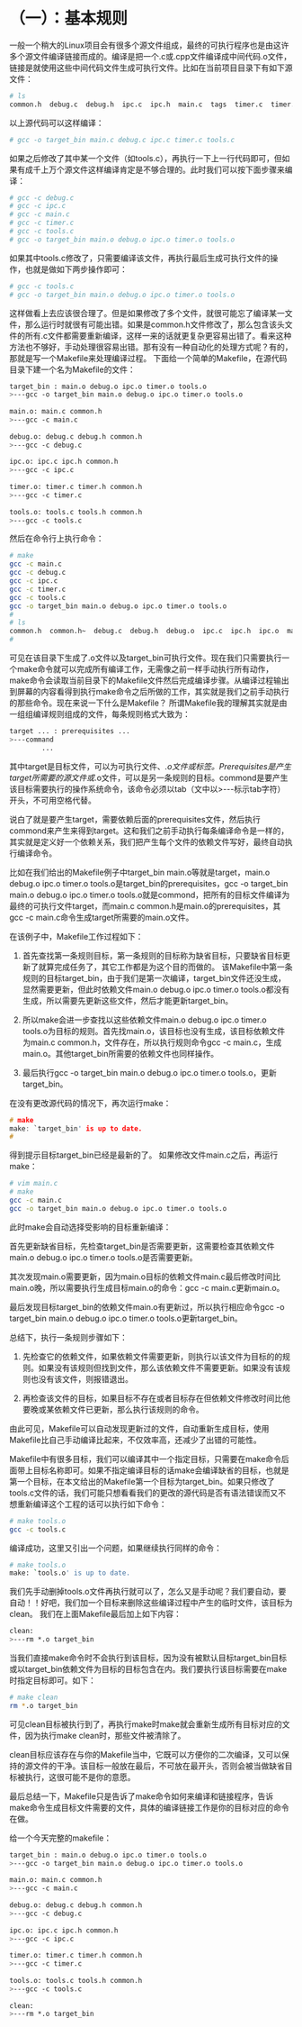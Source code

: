 # （一）：基本规则


一般一个稍大的Linux项目会有很多个源文件组成，最终的可执行程序也是由这许多个源文件编译链接而成的。编译是把一个.c或.cpp文件编译成中间代码.o文件，链接是就使用这些中间代码文件生成可执行文件。比如在当前项目目录下有如下源文件：


```sh
# ls  
common.h  debug.c  debug.h  ipc.c  ipc.h  main.c  tags  timer.c  timer.h  tools.c  tools.h   
```

以上源代码可以这样编译：


```sh
# gcc -o target_bin main.c debug.c ipc.c timer.c tools.c 
```

如果之后修改了其中某一个文件（如tools.c），再执行一下上一行代码即可，但如果有成千上万个源文件这样编译肯定是不够合理的。此时我们可以按下面步骤来编译：


```sh
# gcc -c debug.c  
# gcc -c ipc.c  
# gcc -c main.c  
# gcc -c timer.c  
# gcc -c tools.c  
# gcc -o target_bin main.o debug.o ipc.o timer.o tools.o  
```

如果其中tools.c修改了，只需要编译该文件，再执行最后生成可执行文件的操作，也就是做如下两步操作即可：


```sh
# gcc -c tools.c  
# gcc -o target_bin main.o debug.o ipc.o timer.o tools.o  
```

这样做看上去应该很合理了。但是如果修改了多个文件，就很可能忘了编译某一文件，那么运行时就很有可能出错。如果是common.h文件修改了，那么包含该头文件的所有.c文件都需要重新编译，这样一来的话就更复杂更容易出错了。看来这种方法也不够好，手动处理很容易出错。那有没有一种自动化的处理方式呢？有的，那就是写一个Makefile来处理编译过程。
下面给一个简单的Makefile，在源代码目录下建一个名为Makefile的文件：


```sh
target_bin : main.o debug.o ipc.o timer.o tools.o  
>---gcc -o target_bin main.o debug.o ipc.o timer.o tools.o  
   
main.o: main.c common.h                                                                                                                                                                     
>---gcc -c main.c  
   
debug.o: debug.c debug.h common.h  
>---gcc -c debug.c  
   
ipc.o: ipc.c ipc.h common.h  
>---gcc -c ipc.c  
   
timer.o: timer.c timer.h common.h  
>---gcc -c timer.c  
   
tools.o: tools.c tools.h common.h  
>---gcc -c tools.c  
```

然后在命令行上执行命令：

```sh
# make   
gcc -c main.c  
gcc -c debug.c  
gcc -c ipc.c  
gcc -c timer.c  
gcc -c tools.c  
gcc -o target_bin main.o debug.o ipc.o timer.o tools.o  
#  
# ls  
common.h  common.h~  debug.c  debug.h  debug.o  ipc.c  ipc.h  ipc.o  main.c  main.o  Makefile  Makefile~  tags  target_bin  timer.c  timer.h  timer.o  tools.c  tools.h  tools.o  
#  
```

可见在该目录下生成了.o文件以及target_bin可执行文件。现在我们只需要执行一个make命令就可以完成所有编译工作，无需像之前一样手动执行所有动作，make命令会读取当前目录下的Makefile文件然后完成编译步骤。从编译过程输出到屏幕的内容看得到执行make命令之后所做的工作，其实就是我们之前手动执行的那些命令。现在来说一下什么是Makefile？
所谓Makefile我的理解其实就是由一组组编译规则组成的文件，每条规则格式大致为：


```sh
target ... : prerequisites ...   
>---command  
        ...  
```

其中target是目标文件，可以为可执行文件、*.o文件或标签。Prerequisites是产生target所需要的源文件或*.o文件，可以是另一条规则的目标。commond是要产生该目标需要执行的操作系统命令，该命令必须以tab（文中以>---标示tab字符）开头，不可用空格代替。

说白了就是要产生target，需要依赖后面的prerequisites文件，然后执行commond来产生来得到target。这和我们之前手动执行每条编译命令是一样的，其实就是定义好一个依赖关系，我们把产生每个文件的依赖文件写好，最终自动执行编译命令。

比如在我们给出的Makefile例子中target_bin main.o等就是target，main.o debug.o ipc.o timer.o tools.o是target_bin的prerequisites，gcc -o target_bin main.o debug.o ipc.o timer.o tools.o就是commond，把所有的目标文件编译为最终的可执行文件target，而main.c common.h是main.o的prerequisites，其gcc -c main.c命令生成target所需要的main.o文件。

在该例子中，Makefile工作过程如下：

1. 首先查找第一条规则目标，第一条规则的目标称为缺省目标，只要缺省目标更新了就算完成任务了，其它工作都是为这个目的而做的。 该Makefile中第一条规则的目标target_bin，由于我们是第一次编译，target_bin文件还没生成，显然需要更新，但此时依赖文件main.o debug.o ipc.o timer.o tools.o都没有生成，所以需要先更新这些文件，然后才能更新target_bin。

2. 所以make会进一步查找以这些依赖文件main.o debug.o ipc.o timer.o tools.o为目标的规则。首先找main.o，该目标也没有生成，该目标依赖文件为main.c common.h，文件存在，所以执行规则命令gcc -c main.c，生成main.o。其他target_bin所需要的依赖文件也同样操作。

3. 最后执行gcc -o target_bin main.o debug.o ipc.o timer.o tools.o，更新target_bin。

在没有更改源代码的情况下，再次运行make：

```c
# make  
make: `target_bin' is up to date.  
#  
```

得到提示目标target_bin已经是最新的了。
如果修改文件main.c之后，再运行make：

```sh
# vim main.c  
# make  
gcc -c main.c  
gcc -o target_bin main.o debug.o ipc.o timer.o tools.o  
```

此时make会自动选择受影响的目标重新编译：

首先更新缺省目标，先检查target_bin是否需要更新，这需要检查其依赖文件main.o debug.o ipc.o timer.o tools.o是否需要更新。

其次发现main.o需要更新，因为main.o目标的依赖文件main.c最后修改时间比main.o晚，所以需要执行生成目标main.o的命令：gcc -c main.c更新main.o。

最后发现目标target_bin的依赖文件main.o有更新过，所以执行相应命令gcc -o target_bin main.o debug.o ipc.o timer.o tools.o更新target_bin。

总结下，执行一条规则步骤如下：

1. 先检查它的依赖文件，如果依赖文件需要更新，则执行以该文件为目标的的规则。如果没有该规则但找到文件，那么该依赖文件不需要更新。如果没有该规则也没有该文件，则报错退出。

2. 再检查该文件的目标，如果目标不存在或者目标存在但依赖文件修改时间比他要晚或某依赖文件已更新，那么执行该规则的命令。

由此可见，Makefile可以自动发现更新过的文件，自动重新生成目标，使用Makefile比自己手动编译比起来，不仅效率高，还减少了出错的可能性。
 
Makefile中有很多目标，我们可以编译其中一个指定目标，只需要在make命令后面带上目标名称即可。如果不指定编译目标的话make会编译缺省的目标，也就是第一个目标，在本文给出的Makefile第一个目标为target_bin。如果只修改了tools.c文件的话，我们可能只想看看我们的更改的源代码是否有语法错误而又不想重新编译这个工程的话可以执行如下命令：


```sh
# make tools.o   
gcc -c tools.c 
```

编译成功，这里又引出一个问题，如果继续执行同样的命令：

```sh
# make tools.o  
make: `tools.o' is up to date.  
```

我们先手动删掉tools.o文件再执行就可以了，怎么又是手动呢？我们要自动，要自动！！好吧，我们加一个目标来删除这些编译过程中产生的临时文件，该目标为clean。
我们在上面Makefile最后加上如下内容：

```sh
clean:  
>---rm *.o target_bin  
```

当我们直接make命令时不会执行到该目标，因为没有被默认目标target_bin目标或以target_bin依赖文件为目标的目标包含在内。我们要执行该目标需要在make时指定目标即可。如下：

```sh
# make clean  
rm *.o target_bin  
```

可见clean目标被执行到了，再执行make时make就会重新生成所有目标对应的文件，因为执行make clean时，那些文件被清除了。

clean目标应该存在与你的Makefile当中，它既可以方便你的二次编译，又可以保持的源文件的干净。该目标一般放在最后，不可放在最开头，否则会被当做缺省目标被执行，这很可能不是你的意愿。

最后总结一下，Makefile只是告诉了make命令如何来编译和链接程序，告诉make命令生成目标文件需要的文件，具体的编译链接工作是你的目标对应的命令在做。

给一个今天完整的makefile：


```sh
target_bin : main.o debug.o ipc.o timer.o tools.o  
>---gcc -o target_bin main.o debug.o ipc.o timer.o tools.o  
   
main.o: main.c common.h                                                                                                                                                                     
>---gcc -c main.c  
   
debug.o: debug.c debug.h common.h  
>---gcc -c debug.c  
   
ipc.o: ipc.c ipc.h common.h  
>---gcc -c ipc.c  
   
timer.o: timer.c timer.h common.h  
>---gcc -c timer.c  
   
tools.o: tools.c tools.h common.h  
>---gcc -c tools.c  
   
clean:  
>---rm *.o target_bin  
```



